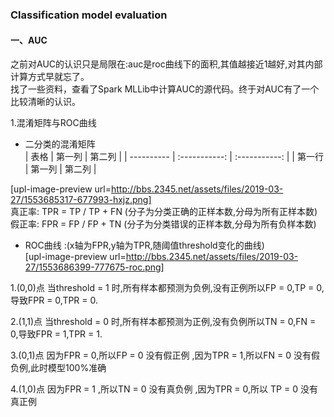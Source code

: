 ### **Classification model evaluation**
#### 一、AUC
之前对AUC的认识只是局限在:auc是roc曲线下的面积,其值越接近1越好,对其内部计算方式早就忘了。  
找了一些资料，查看了Spark MLLib中计算AUC的源代码。终于对AUC有了一个比较清晰的认识。

1.混淆矩阵与ROC曲线
- 二分类的混淆矩阵  
| 表格      | 第一列     | 第二列     |
| ---------- | :-----------:  | :-----------: |
| 第一行     | 第一列     | 第二列     |     

[upl-image-preview url=http://bbs.2345.net/assets/files/2019-03-27/1553685317-677993-hxjz.png]  
真正率: TPR = TP / TP + FN  (分子为分类正确的正样本数,分母为所有正样本数)  
假正率: FPR = FP / FP + TN  (分子为分类错误的正样本数,分母为所有负样本数)

- ROC曲线 :(x轴为FPR,y轴为TPR,随阈值threshold变化的曲线)   
[upl-image-preview url=http://bbs.2345.net/assets/files/2019-03-27/1553686399-777675-roc.png]  

1.(0,0)点
当threshold = 1 时,所有样本都预测为负例,没有正例所以FP = 0,TP = 0,导致FPR = 0,TPR = 0.  

2.(1,1)点
当threshold = 0 时,所有样本都预测为正例,没有负例所以TN = 0,FN = 0,导致FPR = 1,TPR = 1.  

3.(0,1)点 
因为FPR = 0,所以FP = 0 没有假正例 ,因为TPR = 1,所以FN = 0 没有假负例,此时模型100%准确  

4.(1,0)点
因为FPR = 1 ,所以TN = 0 没有真负例 ,因为TPR = 0,所以 TP = 0 没有真正例






